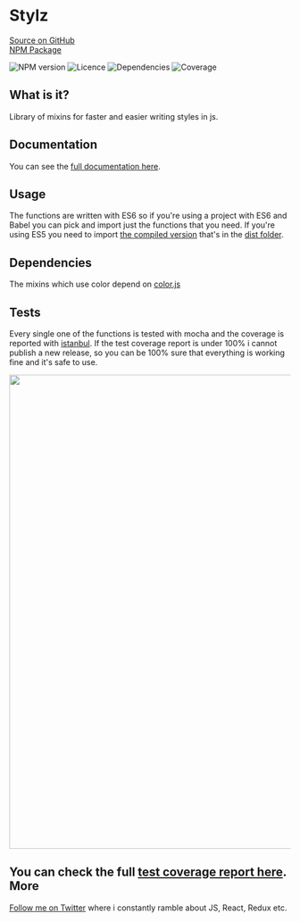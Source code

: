 # Stylz
[Source on GitHub](https://github.com/kitze/kitze-js-helpers)  
[NPM Package](https://www.npmjs.com/package/stylz)

![NPM version](https://img.shields.io/npm/v/stylz.svg)
![Licence](https://img.shields.io/npm/l/stylz.svg)
![Dependencies](https://img.shields.io/david/kitze/kitze-js-helpers.svg)
![Coverage](https://img.shields.io/codecov/c/github/kitze/stylz.svg)

What is it?
-------
Library of mixins for faster and easier writing styles in js.

Documentation
-------
You can see the [full documentation here](http://stylz.surge.sh/).

Usage
-------
The functions are written with ES6 so if you're using a project with ES6 and Babel you can pick and import just the functions that you need. If you're using ES5 you need to import [the compiled version](https://github.com/kitze/stylz/blob/master/dist/stylz.min.js) that's in the [dist folder](https://github.com/kitze/stylz/tree/master/dist).

Dependencies
-------
The mixins which use color depend on [color.js](https://www.npmjs.com/package/color)

Tests
-------
Every single one of the functions is tested with mocha and the coverage is reported with [istanbul](https://github.com/gotwarlost/istanbul).
If the test coverage report is under 100% i cannot publish a new release, so you can be 100% sure that everything is working fine and it's safe to use.

<img src="https://i.imgur.com/kGjoQKJ.png" width="850">

You can check the full [test coverage report here](http://stylz-coverage.surge.sh/src/mixins/index.html).
More
-------
[Follow me on Twitter](https://twitter.com/thekitze) where i constantly ramble about JS, React, Redux etc. 